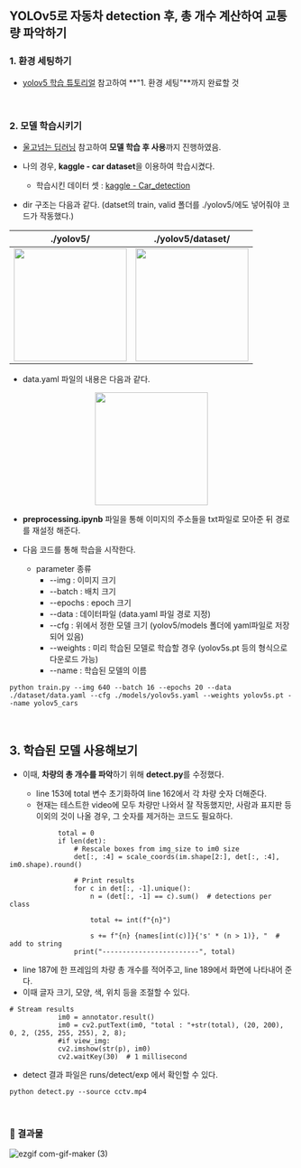 ## YOLOv5로 자동차 detection 후, 총 개수 계산하여 교통량 파악하기


### 1. 환경 세팅하기
- [yolov5 학습 튜토리얼](https://lynnshin.tistory.com/47) 참고하여 **"1. 환경 세팅"**까지 완료할 것

<br>

### 2. 모델 학습시키기
- [울고넘는 딥러닝](https://minding-deep-learning.tistory.com/19) 참고하여 **모델 학습 후 사용**까지 진행하였음.

- 나의 경우, **kaggle - car dataset**을 이용하여 학습시켰다.
  - 학습시킨 데이터 셋 : [kaggle - Car_detection](https://www.kaggle.com/datasets/ahmedhaytham/car-detection)


- dir 구조는 다음과 같다. (datset의 train, valid 폴더를 ./yolov5/에도 넣어줘야 코드가 작동했다.)

./yolov5/ | ./yolov5/dataset/
--|--
<img src="https://user-images.githubusercontent.com/53934639/167644914-32e65f66-926b-4179-9207-35f39fab2be1.png" style="width:200px">|<img src="https://user-images.githubusercontent.com/53934639/167645334-7bf2d672-e8aa-46fd-a704-c81eeb4df8fa.png" style="width:200px">



- data.yaml 파일의 내용은 다음과 같다.
<p align="center">
<img src="https://user-images.githubusercontent.com/53934639/167643816-f417389d-e19b-4a56-9e6d-daa2729ee0ad.png" style="width:200px"></p>

- **preprocessing.ipynb** 파일을 통해 이미지의 주소들을 txt파일로 모아준 뒤 경로를 재설정 해준다.

- 다음 코드를 통해 학습을 시작한다.
  - parameter 종류
    - --img : 이미지 크기
    - --batch : 배치 크기
    - --epochs : epoch 크기
    - --data : 데이터파일 (data.yaml 파일 경로 지정)
    - --cfg : 위에서 정한 모델 크기 (yolov5/models 폴더에 yaml파일로 저장되어 있음)
    - --weights : 미리 학습된 모델로 학습할 경우 (yolov5s.pt 등의 형식으로 다운로드 가능)
    - --name : 학습된 모델의 이름

```
python train.py --img 640 --batch 16 --epochs 20 --data ./dataset/data.yaml --cfg ./models/yolov5s.yaml --weights yolov5s.pt --name yolov5_cars 
```




<br>

## 3. 학습된 모델 사용해보기

- 이때, **차량의 총 개수를 파악**하기 위해 **detect.py**를 수정했다.

  - line 153에 total 변수 초기화하여 line 162에서 각 차량 숫자 더해준다.
  - 현재는 테스트한 video에 모두 차량만 나와서 잘 작동했지만, 사람과 표지판 등 이외의 것이 나올 경우, 그 숫자를 제거하는 코드도 필요하다.
```
            total = 0
            if len(det):
                # Rescale boxes from img_size to im0 size
                det[:, :4] = scale_coords(im.shape[2:], det[:, :4], im0.shape).round()

                # Print results
                for c in det[:, -1].unique():
                    n = (det[:, -1] == c).sum()  # detections per class
                    
                    total += int(f"{n}")

                    s += f"{n} {names[int(c)]}{'s' * (n > 1)}, "  # add to string
                print("------------------------", total)
```
  - line 187에 한 프레임의 차량 총 개수를 적어주고, line 189에서 화면에 나타내어 준다.
  - 이때 글자 크기, 모양, 색, 위치 등을 조절할 수 있다.

```
# Stream results
            im0 = annotator.result()
            im0 = cv2.putText(im0, "total : "+str(total), (20, 200), 0, 2, (255, 255, 255), 2, 8);
            #if view_img:
            cv2.imshow(str(p), im0)
            cv2.waitKey(30)  # 1 millisecond
```


- detect 결과 파일은 runs/detect/exp 에서 확인할 수 있다.

```
python detect.py --source cctv.mp4 
```

<br>

### 🙂 결과물

![ezgif com-gif-maker (3)](https://user-images.githubusercontent.com/53934639/167647089-5540d88a-6eef-465d-a139-65a0ddd4d967.gif)
